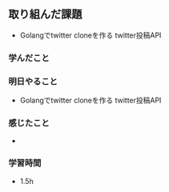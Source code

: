 ## 取り組んだ課題
- Golangでtwitter cloneを作る twitter投稿API

### 学んだこと


### 明日やること
- Golangでtwitter cloneを作る twitter投稿API


### 感じたこと
- 

### 学習時間
- 1.5h